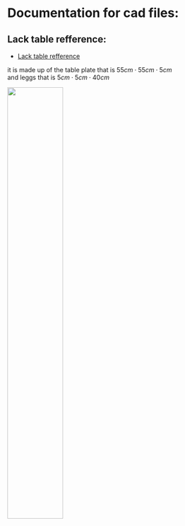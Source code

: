 # Documentation for cad files:

## Lack table refference:
- [Lack table refference](https://www.ikea.com/no/no/p/lack-bord-brunsvart-80104268/#content)

it is made up of the table plate that is $55 cm \cdot 55 cm \cdot 5 cm$  
and leggs that is $5 cm \cdot 5 cm \cdot 40 cm$

<img src="/cad/pictures/lack-bord-brunsvart__0702066_pe724306_s5.avif" style="width:50%; display: block; background-color: transparent;"/>